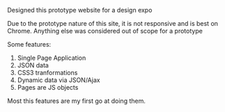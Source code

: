 Designed this prototype website for a design expo

Due to the prototype nature of this site, it is not responsive and is best on Chrome. Anything else was considered out of scope for a prototype

Some features:
1. Single Page Application
2. JSON data
3. CSS3 tranformations
4. Dynamic data via JSON/Ajax
5. Pages are JS objects

Most this features are my first go at doing them.